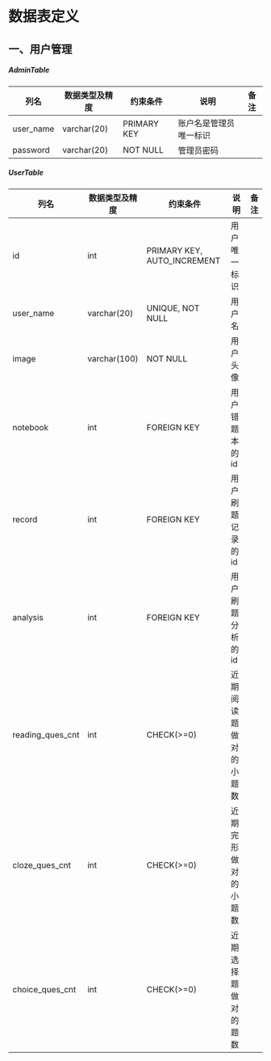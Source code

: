 # 数据表定义



## 一、用户管理



##### AdminTable

| 列名      | 数据类型及精度 | 约束条件    | 说明                   | 备注 |
| --------- | -------------- | ----------- | ---------------------- | ---- |
| user_name | varchar(20)    | PRIMARY KEY | 账户名是管理员唯一标识 |      |
| password  | varchar(20)    | NOT NULL    | 管理员密码             |      |



##### UserTable

| 列名             | 数据类型及精度 | 约束条件                    | 说明                   | 备注 |
| ---------------- | -------------- | --------------------------- | ---------------------- | ---- |
| id               | int            | PRIMARY KEY, AUTO_INCREMENT | 用户唯一标识           |      |
| user_name        | varchar(20)    | UNIQUE, NOT NULL            | 用户名                 |      |
| image            | varchar(100)   | NOT NULL                    | 用户头像               |      |
| notebook         | int            | FOREIGN KEY                 | 用户错题本的id         |      |
| record           | int            | FOREIGN KEY                 | 用户刷题记录的id       |      |
| analysis         | int            | FOREIGN KEY                 | 用户刷题分析的id       |      |
| reading_ques_cnt | int            | CHECK(>=0)                  | 近期阅读题做对的小题数 |      |
| cloze_ques_cnt   | int            | CHECK(>=0)                  | 近期完形做对的小题数   |      |
| choice_ques_cnt  | int            | CHECK(>=0)                  | 近期选择题做对的题数   |      |